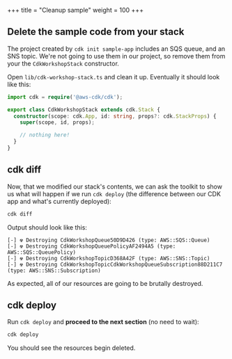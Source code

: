 +++
title = "Cleanup sample"
weight = 100
+++

## Delete the sample code from your stack

The project created by `cdk init sample-app` includes an SQS queue, and an SNS topic. We're
not going to use them in our project, so remove them from your the
`CdkWorkshopStack` constructor.

Open `lib/cdk-workshop-stack.ts` and clean it up. Eventually it should look like this:

```ts
import cdk = require('@aws-cdk/cdk');

export class CdkWorkshopStack extends cdk.Stack {
  constructor(scope: cdk.App, id: string, props?: cdk.StackProps) {
    super(scope, id, props);

    // nothing here!
  }
}
```

## cdk diff

Now, that we modified our stack's contents, we can ask the toolkit to show us
what will happen if we run `cdk deploy` (the difference between our CDK app and
what's currently deployed):

```s
cdk diff
```

Output should look like this:

```
[-] ☢️ Destroying CdkWorkshopQueue50D9D426 (type: AWS::SQS::Queue)
[-] ☢️ Destroying CdkWorkshopQueuePolicyAF2494A5 (type: AWS::SQS::QueuePolicy)
[-] ☢️ Destroying CdkWorkshopTopicD368A42F (type: AWS::SNS::Topic)
[-] ☢️ Destroying CdkWorkshopTopicCdkWorkshopQueueSubscription88D211C7 (type: AWS::SNS::Subscription)
```

As expected, all of our resources are going to be brutally destroyed.

## cdk deploy

Run `cdk deploy` and __proceed to the next section__ (no need to wait):

```s
cdk deploy
```

You should see the resources begin deleted.
